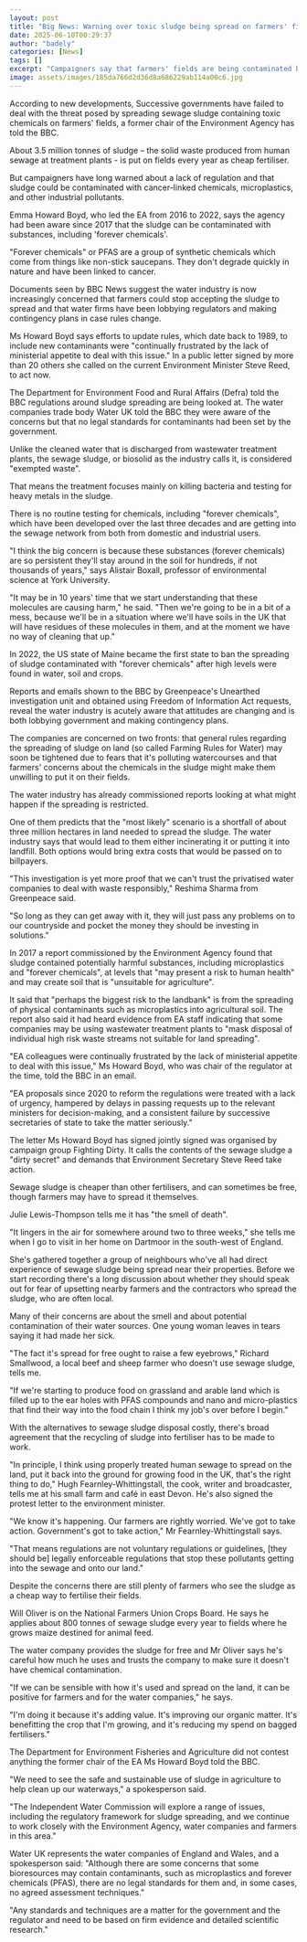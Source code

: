```yaml
---
layout: post
title: "Big News: Warning over toxic sludge being spread on farmers' fields as cheap fertiliser"
date: 2025-06-10T00:29:37
author: "badely"
categories: [News]
tags: []
excerpt: "Campaigners say that farmers' fields are being contaminated by chemicals and microplastics in sewage sludge."
image: assets/images/185da766d2d36d8a686229ab114a00c6.jpg
---
```


According to new developments, Successive governments have failed to deal with the threat posed by spreading  sewage sludge containing toxic chemicals on farmers' fields, a former chair of the Environment Agency has told the BBC.

About 3.5 million tonnes of sludge – the solid waste produced from human sewage at treatment plants - is put on fields every year as cheap fertiliser.

But campaigners have long warned about a lack of regulation and that sludge could be contaminated with cancer-linked chemicals, microplastics, and other industrial pollutants.

Emma Howard Boyd, who led the EA from 2016 to 2022, says the agency had been aware since 2017 that the sludge can be contaminated with substances, including 'forever chemicals'.

"Forever chemicals" or PFAS are a group of synthetic chemicals which come from things like non-stick saucepans. They don't degrade quickly in nature and have been linked to cancer.

Documents seen by BBC News suggest the water industry is now increasingly concerned that farmers could stop accepting the sludge to spread and that water firms have been lobbying regulators and making contingency plans in case rules change.

Ms Howard Boyd says efforts to update rules, which date back to 1989, to include new contaminants were "continually frustrated by the lack of ministerial appetite to deal with this issue." In a public letter signed by more than 20 others she called on the current Environment Minister Steve Reed, to act now.

The Department for Environment Food and Rural Affairs (Defra) told the BBC regulations around sludge spreading are being looked at. The water companies trade body Water UK told the BBC they were aware of the concerns but that no legal standards for contaminants had been set by the government.

Unlike the cleaned water that is discharged from wastewater treatment plants, the sewage sludge, or biosolid as the industry calls it, is considered "exempted waste".

That means the treatment focuses mainly on killing bacteria and testing for heavy metals in the sludge.

There is no routine testing for chemicals, including "forever chemicals", which have been developed over the last three decades and are getting into the sewage network from both from domestic and industrial users.

"I think the big concern is because these substances (forever chemicals) are so persistent they'll stay around in the soil for hundreds, if not thousands of years," says Alistair Boxall, professor of environmental science at York University.

"It may be in 10 years' time that we start understanding that these molecules are causing harm," he said. "Then we're going to be in a bit of a mess, because we'll be in a situation where we'll have soils in the UK that will have residues of these molecules in them, and at the moment we have no way of cleaning that up."

In 2022, the US state of Maine became the first state to ban the spreading of sludge contaminated with "forever chemicals" after high levels were found in water, soil and crops.

Reports and emails shown to the BBC by Greenpeace's Unearthed investigation unit and obtained using Freedom of Information Act requests, reveal the water industry is acutely aware that attitudes are changing and is both lobbying government and making contingency plans.

The companies are concerned on two fronts: that general rules regarding the spreading of sludge on land (so called Farming Rules for Water) may soon be tightened due to fears that it's polluting watercourses and that farmers' concerns about the chemicals in the sludge might make them unwilling to put it on their fields.

The water industry has already commissioned reports looking at what might happen if the spreading is restricted.

One of them predicts that the "most likely" scenario is a shortfall of about three million hectares in land needed to spread the sludge. The water industry says that would lead to them either incinerating it or putting it into landfill. Both options would bring extra costs that would be passed on to billpayers.

"This investigation is yet more proof that we can't trust the privatised water companies to deal with waste responsibly," Reshima Sharma from Greenpeace said.

"So long as they can get away with it, they will just pass any problems on to our countryside and pocket the money they should be investing in solutions."

In 2017 a report commissioned by the Environment Agency found that sludge contained potentially harmful substances, including microplastics and "forever chemicals", at levels that "may present a risk to human health" and may create soil that is "unsuitable for agriculture".

It said that "perhaps the biggest risk to the landbank" is from the spreading of physical contaminants such as microplastics into agricultural soil. The report also said it had heard evidence from EA staff indicating that some companies may be using wastewater treatment plants to "mask disposal of individual high risk waste streams not suitable for land spreading".

"EA colleagues were continually frustrated by the lack of ministerial appetite to deal with this issue," Ms Howard Boyd, who was chair of the regulator at the time, told the BBC in an email. 

"EA proposals since 2020 to reform the regulations were treated with a lack of urgency, hampered by delays in passing requests up to the relevant ministers for decision-making, and a consistent failure by successive secretaries of state to take the matter seriously."

The letter Ms Howard Boyd has signed jointly signed was organised by campaign group Fighting Dirty. It calls the contents of the sewage sludge a "dirty secret" and demands that Environment Secretary Steve Reed take action.

Sewage sludge is cheaper than other fertilisers, and can sometimes be free, though farmers may have to spread it themselves.

Julie Lewis-Thompson tells me it has "the smell of death".

"It lingers in the air for somewhere around two to three weeks," she tells me when I go to visit in her home on Dartmoor in the south-west of England.

She's gathered together a group of neighbours who've all had direct experience of sewage sludge being spread near their properties. Before we start recording there's a long discussion about whether they should speak out for fear of upsetting nearby farmers and the contractors who spread the sludge, who are often local.

Many of their concerns are about the smell and about potential contamination of their water sources. One young woman leaves in tears saying it had made her sick.

"The fact it's spread for free ought to raise a few eyebrows," Richard Smallwood, a local beef and sheep farmer who doesn't use sewage sludge, tells me.

"If we're starting to produce food on grassland and arable land which is filled up to the ear holes with PFAS compounds and nano and micro-plastics that find their way into the food chain I think my job's over before I begin."

With the alternatives to sewage sludge disposal costly, there's broad agreement that the recycling of sludge into fertiliser has to be made to work.

"In principle, I think using properly treated human sewage to spread on the land, put it back into the ground for growing food in the UK, that's the right thing to do," Hugh Fearnley-Whittingstall, the cook, writer and broadcaster, tells me at his small farm and café in east Devon. He's also signed the protest letter to the environment minister.

"We know it's happening. Our farmers are rightly worried. We've got to take action. Government's got to take action," Mr Fearnley-Whittingstall says.

"That means regulations are not voluntary regulations or guidelines, [they should be] legally enforceable regulations that stop these pollutants getting into the sewage and onto our land."

Despite the concerns there are still plenty of farmers who see the sludge as a cheap way to fertilise their fields.

Will Oliver is on the National Farmers Union Crops Board. He says he applies about 800 tonnes of sewage sludge every year to fields where he grows maize destined for animal feed.

The water company provides the sludge for free and Mr Oliver says he's careful how much he uses and trusts the company to make sure it doesn't have chemical contamination.

"If we can be sensible with how it's used and spread on the land, it can be positive for farmers and for the water companies," he says.

"I'm doing it because it's adding value. It's improving our organic matter. It's benefitting the crop that I'm growing, and it's reducing my spend on bagged fertilisers."

The Department for Environment Fisheries and Agriculture did not contest anything the former chair of the EA Ms Howard Boyd told the BBC.

"We need to see the safe and sustainable use of sludge in agriculture to help clean up our waterways," a spokesperson said.

"The Independent Water Commission will explore a range of issues, including the regulatory framework for sludge spreading, and we continue to work closely with the Environment Agency, water companies and farmers in this area."

Water UK represents the water companies of England and Wales, and a spokesperson said: "Although there are some concerns that some bioresources may contain contaminants, such as microplastics and forever chemicals (PFAS), there are no legal standards for them and, in some cases, no agreed assessment techniques."

"Any standards and techniques are a matter for the government and the regulator and need to be based on firm evidence and detailed scientific research."

